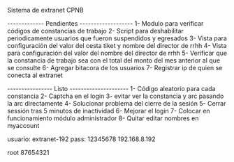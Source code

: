 Sistema de extranet CPNB

------------- Pendientes -------------------
1- Modulo para verificar códigos de constancias de trabajo
2- Script para deshabilitar periodicamente usuarios que fueron suspendidos y egresados
3- Vista para configuración del valor del cesta tiket y nombre del director de rrhh
4- Vista para configuración del valor del nombre del director de rrhh
5- Verificar que la constancia de trabajo sea con el total del monto del mes anterior al que se consulte
6- Agregar bitacora de los usuarios
7- Registrar ip de quien se conecta al extranet

---------------- Listo ---------------------
1- Código aleatorio para cada constancia
2- Captcha en el login
3- evitar ver la constancia y arc pasando la arc directamente
4- Solucionar problema del cierre de la sesión
5- Cerrar sessión tras 5 minutos de inactividad
6- Mejorar el login
7- Colocar en funcionamiento módulo administrador
8- Quitar editar nombres en myaccount

usuario: extranet-192
pass: 12345678
192.168.8.192

root 87654321